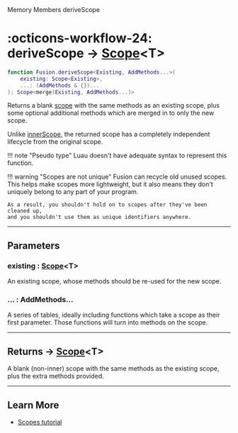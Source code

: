 <nav class="fusiondoc-api-breadcrumbs">
	<span>Memory</span>
	<span>Members</span>
	<span>deriveScope</span>
</nav>

<h1 class="fusiondoc-api-header" markdown>
	<span class="fusiondoc-api-icon" markdown>:octicons-workflow-24:</span>
	<span class="fusiondoc-api-name">deriveScope</span>
	<span class="fusiondoc-api-type">
		-> <a href="../../types/scope">Scope</a>&lt;T&gt;
	</span>
</h1>

```Lua
function Fusion.deriveScope<Existing, AddMethods...>(
	existing: Scope<Existing>,
	...: (AddMethods & {})...
): Scope<merge(Existing, AddMethods...)>
```

Returns a blank [scope](../../types/scope) with the same methods as an existing
scope, plus some optional additional methods which are merged in to only the
new scope.

Unlike [innerScope](../derivescope), the returned scope has a completely
independent lifecycle from the original scope.

!!! note "Pseudo type"
	Luau doesn't have adequate syntax to represent this function.

!!! warning "Scopes are not unique"
	Fusion can recycle old unused scopes. This helps make scopes more
	lightweight, but it also means they don't uniquely belong to any part of
	your program.

	As a result, you shouldn't hold on to scopes after they've been cleaned up,
	and you shouldn't use them as unique identifiers anywhere.

-----

## Parameters

<h3 markdown>
	existing
	<span class="fusiondoc-api-type">
		: <a href="../../types/scope">Scope</a>&lt;T&gt;
	</span>
</h3>

An existing scope, whose methods should be re-used for the new scope.

<h3 markdown>
	...
	<span class="fusiondoc-api-type">
		: AddMethods...
	</span>
</h3>

A series of tables, ideally including functions which take a scope as their
first parameter. Those functions will turn into methods on the scope.

-----

<h2 markdown>
	Returns
	<span class="fusiondoc-api-type">
		-> <a href="../../types/scope">Scope</a>&lt;T&gt;
	</span>
</h2>

A blank (non-inner) scope with the same methods as the existing scope, plus the
extra methods provided.

-----

## Learn More

- [Scopes tutorial](../../../../tutorials/fundamentals/scopes)